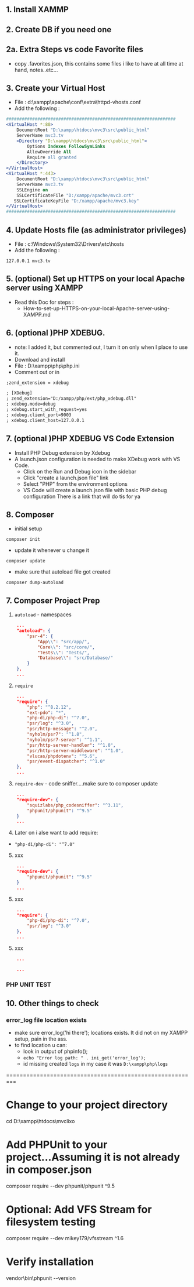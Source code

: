 ## 1. Install XAMMP

## 2. Create DB if you need one

## 2a. Extra Steps vs code Favorite files
* copy .favorites.json, this contains some files i like to have at all time at hand, notes..etc...

## 3. Create your Virtual Host
* File : d:\xampp\apache\conf\extra\httpd-vhosts.conf
* Add the following :
```apache
#################################################################
<VirtualHost *:80>
    DocumentRoot "D:\xampp\htdocs\mvc3\src\public_html"
    ServerName mvc3.tv
    <Directory "D:\xampp\htdocs\mvc3\src\public_html">
        Options Indexes FollowSymLinks
        AllowOverride All
        Require all granted
    </Directory>
</VirtualHost>
<VirtualHost *:443>
    DocumentRoot "D:\xampp\htdocs\mvc3\src\public_html"
    ServerName mvc3.tv
    SSLEngine on
    SSLCertificateFile "D:/xampp/apache/mvc3.crt"
   SSLCertificateKeyFile "D:/xampp/apache/mvc3.key"
</VirtualHost>
#################################################################
```

## 4. Update Hosts file (as administrator privileges)
* File : c:\Windows\System32\Drivers\etc\hosts
* Add the following :
```hosts
127.0.0.1 mvc3.tv
```

## 5. (optional) Set up HTTPS on your local Apache server using XAMPP
* Read this Doc for steps :
  - How-to-set-up-HTTPS-on-your-local-Apache-server-using-XAMPP.md

## 6. (optional )PHP XDEBUG.
* note: I added it, but commented out, I turn it on only when I place to use it.
* Download and install
* File : D:\xampp\php\php.ini
* Comment out or in
```apache
;zend_extension = xdebug
```
```apache
; [XDebug]
; zend_extension="D:/xampp/php/ext/php_xdebug.dll"
; xdebug.mode=debug
; xdebug.start_with_request=yes
; xdebug.client_port=9003
; xdebug.client_host=127.0.0.1
```

## 7. (optional )PHP XDEBUG VS Code Extension
* Install PHP Debug extension by Xdebug
* A launch.json configuration is needed to make XDebug work with VS Code. 
  - Click on the Run and Debug icon in the sidebar
  - Click "create a launch.json file" link
  - Select "PHP" from the environment options
  - VS Code will create a launch.json file with basic PHP debug configuration
There is a link that will do tis for ya

## 8. Composer
* initial setup
```
composer init
```
* update it whenever u change it
```
composer update
```
* make sure that autoload file got created
```
composer dump-autoload
```

## 7. Composer Project Prep
1. `autoload` - namespaces
```json
    ...
    "autoload": {
        "psr-4": {
            "App\\": "src/app/",
            "Core\\": "src/core/",
            "Tests\\": "Tests/",
            "Database\\": "src/Database/"
        }
    },
    ...
```
2. `require`
```json
    ...
    "require": {
        "php": "^8.2.12",
        "ext-pdo": "*",
        "php-di/php-di": "^7.0",
        "psr/log": "^3.0",
        "psr/http-message": "^2.0",
        "nyholm/psr7": "^1.8",
        "nyholm/psr7-server": "^1.1",
        "psr/http-server-handler": "^1.0",
        "psr/http-server-middleware": "^1.0",
        "vlucas/phpdotenv": "^5.6",
        "psr/event-dispatcher": "^1.0"
    },
    ...
```
3. `require-dev` - code sniffer....make sure to composer update
```json
    ...
    "require-dev": {
        "squizlabs/php_codesniffer": "^3.11",
        "phpunit/phpunit": "^9.5"
    }
    ...
```
4. Later on i alse want to add
require:
 - `"php-di/php-di": "^7.0"` 
5. xxx
```json
    ...
    "require-dev": {
        "phpunit/phpunit": "^9.5"
    }
    ...
```
5. xxx
```json
    ...
    "require": {
        "php-di/php-di": "^7.0",
        "psr/log": "^3.0"
    },
    ...
```
5. xxx
```json
    ...

    ...
```

### PHP UNIT TEST


## 10. Other things to check
### error_log file location exists
* make sure error_log('hi there'); locations exists. It did not on my XAMPP setup, pain in the ass.
* to find location u can:
    * look in output of phpinfo();
    * `echo "Error log path: " . ini_get('error_log');`
    * id missing created `logs` in my case it was `D:\xampp\php\logs`


=========================================================
# Change to your project directory
cd D:\xampp\htdocs\mvclixo

# Add PHPUnit to your project...Assuming it is not already in composer.json
composer require --dev phpunit/phpunit ^9.5

# Optional: Add VFS Stream for filesystem testing
composer require --dev mikey179/vfsstream ^1.6

# Verify installation
vendor\bin\phpunit --version